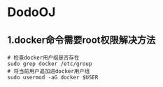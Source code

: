 # DodoOJ

## 1.docker命令需要root权限解决方法

```shell
# 检查docker用户组是否存在
sudo grep docker /etc/group
# 将当前用户追加进docker用户组
sudo usermod -aG docker $USER
```

